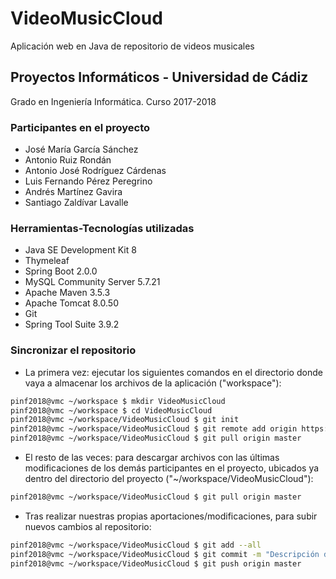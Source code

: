# VideoMusicCloud
Aplicación web en Java de repositorio de videos musicales


## Proyectos Informáticos - Universidad de Cádiz
Grado en Ingenierı́a Informática. Curso 2017-2018


### Participantes en el proyecto

- José María García Sánchez
- Antonio Ruiz Rondán
- Antonio José Rodríguez Cárdenas
- Luis Fernando Pérez Peregrino
- Andrés Martínez Gavira
- Santiago Zaldívar Lavalle


### Herramientas-Tecnologías utilizadas

- Java SE Development Kit 8
- Thymeleaf
- Spring Boot 2.0.0
- MySQL Community Server 5.7.21
- Apache Maven 3.5.3
- Apache Tomcat 8.0.50
- Git
- Spring Tool Suite 3.9.2


### Sincronizar el repositorio

- La primera vez: ejecutar los siguientes comandos en el directorio donde vaya a almacenar los archivos de la aplicación ("workspace"):

```sh
pinf2018@vmc ~/workspace $ mkdir VideoMusicCloud
pinf2018@vmc ~/workspace $ cd VideoMusicCloud
pinf2018@vmc ~/workspace/VideoMusicCloud $ git init
pinf2018@vmc ~/workspace/VideoMusicCloud $ git remote add origin https://github.com/toninoes/VideoMusicCloud.git
pinf2018@vmc ~/workspace/VideoMusicCloud $ git pull origin master
```

- El resto de las veces: para descargar archivos con las últimas modificaciones de los demás participantes en el proyecto, ubicados ya dentro del directorio del proyecto ("~/workspace/VideoMusicCloud"):

```sh
pinf2018@vmc ~/workspace/VideoMusicCloud $ git pull origin master
```

- Tras realizar nuestras propias aportaciones/modificaciones, para subir nuevos cambios al repositorio:

```sh
pinf2018@vmc ~/workspace/VideoMusicCloud $ git add --all
pinf2018@vmc ~/workspace/VideoMusicCloud $ git commit -m "Descripción de nuestras aportaciones/modificaciones en el proyecto"
pinf2018@vmc ~/workspace/VideoMusicCloud $ git push origin master
```
